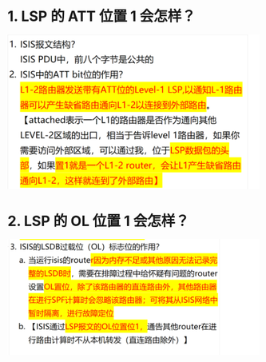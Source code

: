 # 1. LSP 的 ATT 位置 1 会怎样？

![alt text](images/面试题---LSP/image.png)

# 2. LSP 的 OL 位置 1 会怎样？

![alt text](images/面试题---LSP/image-1.png)
